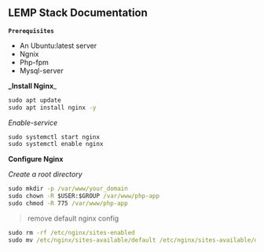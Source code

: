 ## LEMP Stack Documentation 


**`Prerequisites`**
- An Ubuntu:latest server
- Ngnix
- Php-fpm
- Mysql-server

**_Install Nginx**_

```cmd
sudo apt update
sudo apt install nginx -y
```
_Enable-service_

```cmd
sudo systemctl start nginx
sudo systemctl enable nginx
```

**Configure Nginx**

_Create a root directory_

```cmd
sudo mkdir -p /var/www/your_domain
sudo chown -R $USER:$GROUP /var/www/php-app
sudo chmod -R 775 /var/www/php-app
```

> remove default nginx config 
```cmd
sudo rm -rf /etc/nginx/sites-enabled
sudo mv /etc/nginx/sites-available/default /etc/nginx/sites-available/default.org
```
 
